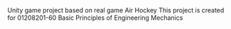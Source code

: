 Unity game project based on real game Air Hockey
This project is created for 01208201-60 Basic Principles of Engineering Mechanics

